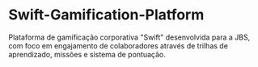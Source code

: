# Swift-Gamification-Platform
Plataforma de gamificação corporativa "Swift" desenvolvida para a JBS, com foco em engajamento de colaboradores através de trilhas de aprendizado, missões e sistema de pontuação.
